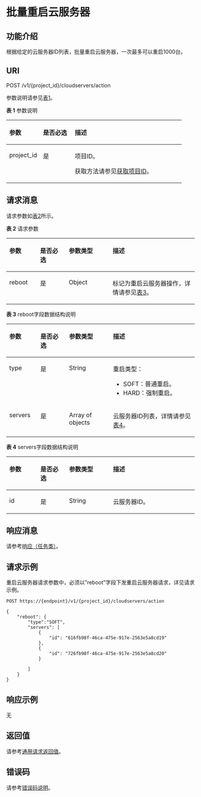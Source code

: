 # 批量重启云服务器<a name="ZH-CN_TOPIC_0020212649"></a>

## 功能介绍<a name="section39601516"></a>

根据给定的云服务器ID列表，批量重启云服务器，一次最多可以重启1000台。

## URI<a name="section20869327"></a>

POST /v1/\{project\_id\}/cloudservers/action

参数说明请参见[表1](#table33008913)。

**表 1**  参数说明

<a name="table33008913"></a>
<table><thead align="left"><tr id="row32701678"><th class="cellrowborder" valign="top" width="19.24%" id="mcps1.2.4.1.1"><p id="p31590262"><a name="p31590262"></a><a name="p31590262"></a>参数</p>
</th>
<th class="cellrowborder" valign="top" width="18.11%" id="mcps1.2.4.1.2"><p id="p8674443"><a name="p8674443"></a><a name="p8674443"></a>是否必选</p>
</th>
<th class="cellrowborder" valign="top" width="62.64999999999999%" id="mcps1.2.4.1.3"><p id="p31541268"><a name="p31541268"></a><a name="p31541268"></a>描述</p>
</th>
</tr>
</thead>
<tbody><tr id="row4705914"><td class="cellrowborder" valign="top" width="19.24%" headers="mcps1.2.4.1.1 "><p id="p45634724"><a name="p45634724"></a><a name="p45634724"></a>project_id</p>
</td>
<td class="cellrowborder" valign="top" width="18.11%" headers="mcps1.2.4.1.2 "><p id="p5425146"><a name="p5425146"></a><a name="p5425146"></a>是</p>
</td>
<td class="cellrowborder" valign="top" width="62.64999999999999%" headers="mcps1.2.4.1.3 "><p id="p37593705"><a name="p37593705"></a><a name="p37593705"></a>项目ID。</p>
<p id="p1180512217438"><a name="p1180512217438"></a><a name="p1180512217438"></a>获取方法请参见<a href="获取项目ID.md">获取项目ID</a>。</p>
</td>
</tr>
</tbody>
</table>

## 请求消息<a name="section53606218"></a>

请求参数如[表2](#table54749715)所示。

**表 2**  请求参数

<a name="table54749715"></a>
<table><thead align="left"><tr id="row24121565"><th class="cellrowborder" valign="top" width="16.35%" id="mcps1.2.5.1.1"><p id="p7689721"><a name="p7689721"></a><a name="p7689721"></a>参数</p>
</th>
<th class="cellrowborder" valign="top" width="15.229999999999999%" id="mcps1.2.5.1.2"><p id="p18887690"><a name="p18887690"></a><a name="p18887690"></a>是否必选</p>
</th>
<th class="cellrowborder" valign="top" width="23.31%" id="mcps1.2.5.1.3"><p id="p53507960"><a name="p53507960"></a><a name="p53507960"></a>参数类型</p>
</th>
<th class="cellrowborder" valign="top" width="45.11%" id="mcps1.2.5.1.4"><p id="p39177514"><a name="p39177514"></a><a name="p39177514"></a>描述</p>
</th>
</tr>
</thead>
<tbody><tr id="row19262089"><td class="cellrowborder" valign="top" width="16.35%" headers="mcps1.2.5.1.1 "><p id="p16725372"><a name="p16725372"></a><a name="p16725372"></a>reboot</p>
</td>
<td class="cellrowborder" valign="top" width="15.229999999999999%" headers="mcps1.2.5.1.2 "><p id="p12577900"><a name="p12577900"></a><a name="p12577900"></a>是</p>
</td>
<td class="cellrowborder" valign="top" width="23.31%" headers="mcps1.2.5.1.3 "><p id="p12176960"><a name="p12176960"></a><a name="p12176960"></a>Object</p>
</td>
<td class="cellrowborder" valign="top" width="45.11%" headers="mcps1.2.5.1.4 "><p id="p18634089"><a name="p18634089"></a><a name="p18634089"></a>标记为重启云服务器操作，详情请参见<a href="#table64591731162222">表3</a>。</p>
</td>
</tr>
</tbody>
</table>

**表 3**  reboot字段数据结构说明

<a name="table64591731162222"></a>
<table><thead align="left"><tr id="row30453945162222"><th class="cellrowborder" valign="top" width="16.54%" id="mcps1.2.5.1.1"><p id="p26274222513"><a name="p26274222513"></a><a name="p26274222513"></a>参数</p>
</th>
<th class="cellrowborder" valign="top" width="15.229999999999999%" id="mcps1.2.5.1.2"><p id="p4627202192519"><a name="p4627202192519"></a><a name="p4627202192519"></a>是否必选</p>
</th>
<th class="cellrowborder" valign="top" width="23.31%" id="mcps1.2.5.1.3"><p id="p66276219259"><a name="p66276219259"></a><a name="p66276219259"></a>参数类型</p>
</th>
<th class="cellrowborder" valign="top" width="44.92%" id="mcps1.2.5.1.4"><p id="p364202152512"><a name="p364202152512"></a><a name="p364202152512"></a>描述</p>
</th>
</tr>
</thead>
<tbody><tr id="row42922987162336"><td class="cellrowborder" valign="top" width="16.54%" headers="mcps1.2.5.1.1 "><p id="p50762568162336"><a name="p50762568162336"></a><a name="p50762568162336"></a>type</p>
</td>
<td class="cellrowborder" valign="top" width="15.229999999999999%" headers="mcps1.2.5.1.2 "><p id="p18127378162336"><a name="p18127378162336"></a><a name="p18127378162336"></a>是</p>
</td>
<td class="cellrowborder" valign="top" width="23.31%" headers="mcps1.2.5.1.3 "><p id="p59031541162336"><a name="p59031541162336"></a><a name="p59031541162336"></a>String</p>
</td>
<td class="cellrowborder" valign="top" width="44.92%" headers="mcps1.2.5.1.4 "><p id="p16825496162336"><a name="p16825496162336"></a><a name="p16825496162336"></a>重启类型：</p>
<a name="ul62344604154036"></a><a name="ul62344604154036"></a><ul id="ul62344604154036"><li>SOFT：普通重启。</li><li>HARD：强制重启。</li></ul>
</td>
</tr>
<tr id="row10461780162222"><td class="cellrowborder" valign="top" width="16.54%" headers="mcps1.2.5.1.1 "><p id="p19668200162240"><a name="p19668200162240"></a><a name="p19668200162240"></a>servers</p>
</td>
<td class="cellrowborder" valign="top" width="15.229999999999999%" headers="mcps1.2.5.1.2 "><p id="p49620364162240"><a name="p49620364162240"></a><a name="p49620364162240"></a>是</p>
</td>
<td class="cellrowborder" valign="top" width="23.31%" headers="mcps1.2.5.1.3 "><p id="p59826577162240"><a name="p59826577162240"></a><a name="p59826577162240"></a>Array of objects</p>
</td>
<td class="cellrowborder" valign="top" width="44.92%" headers="mcps1.2.5.1.4 "><p id="p59922456162240"><a name="p59922456162240"></a><a name="p59922456162240"></a>云服务器ID列表，详情请参见<a href="#table26785545162223">表4</a>。</p>
</td>
</tr>
</tbody>
</table>

**表 4**  servers字段数据结构说明

<a name="table26785545162223"></a>
<table><thead align="left"><tr id="row56759147162223"><th class="cellrowborder" valign="top" width="16.54%" id="mcps1.2.5.1.1"><p id="p1468216622519"><a name="p1468216622519"></a><a name="p1468216622519"></a>参数</p>
</th>
<th class="cellrowborder" valign="top" width="15.229999999999999%" id="mcps1.2.5.1.2"><p id="p11682168253"><a name="p11682168253"></a><a name="p11682168253"></a>是否必选</p>
</th>
<th class="cellrowborder" valign="top" width="23.31%" id="mcps1.2.5.1.3"><p id="p9682167253"><a name="p9682167253"></a><a name="p9682167253"></a>参数类型</p>
</th>
<th class="cellrowborder" valign="top" width="44.92%" id="mcps1.2.5.1.4"><p id="p20682769256"><a name="p20682769256"></a><a name="p20682769256"></a>描述</p>
</th>
</tr>
</thead>
<tbody><tr id="row205574162223"><td class="cellrowborder" valign="top" width="16.54%" headers="mcps1.2.5.1.1 "><p id="p16651565162223"><a name="p16651565162223"></a><a name="p16651565162223"></a>id</p>
</td>
<td class="cellrowborder" valign="top" width="15.229999999999999%" headers="mcps1.2.5.1.2 "><p id="p6599487162223"><a name="p6599487162223"></a><a name="p6599487162223"></a>是</p>
</td>
<td class="cellrowborder" valign="top" width="23.31%" headers="mcps1.2.5.1.3 "><p id="p64796454162223"><a name="p64796454162223"></a><a name="p64796454162223"></a>String</p>
</td>
<td class="cellrowborder" valign="top" width="44.92%" headers="mcps1.2.5.1.4 "><p id="p59084190162223"><a name="p59084190162223"></a><a name="p59084190162223"></a>云服务器ID。</p>
</td>
</tr>
</tbody>
</table>

## 响应消息<a name="section12693918"></a>

请参考[响应（任务类）](响应（任务类）.md)。

## 请求示例<a name="section366624342413"></a>

重启云服务器请求参数中，必须以”reboot”字段下发重启云服务器请求，详见请求示例。

```
POST https://{endpoint}/v1/{project_id}/cloudservers/action
```

```
{
    "reboot": {
        "type":"SOFT",
        "servers": [
            {
                "id": "616fb98f-46ca-475e-917e-2563e5a8cd19"
            },
            {
                "id": "726fb98f-46ca-475e-917e-2563e5a8cd20"
            }

        ]
    }
}
```

## 响应示例<a name="section18237102335311"></a>

无

## 返回值<a name="section27037160"></a>

请参考[通用请求返回值](通用请求返回值.md)。

## 错误码<a name="section85821649202813"></a>

请参考[错误码说明](错误码说明.md)。


